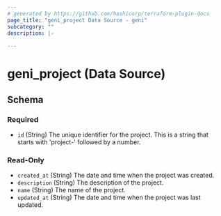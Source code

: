 ```yaml
---
# generated by https://github.com/hashicorp/terraform-plugin-docs
page_title: "geni_project Data Source - geni"
subcategory: ""
description: |-
  
---
```


# geni_project (Data Source)





<!-- schema generated by tfplugindocs -->
## Schema

### Required

- `id` (String) The unique identifier for the project. This is a string that starts with 'project-' followed by a number.

### Read-Only

- `created_at` (String) The date and time when the project was created.
- `description` (String) The description of the project.
- `name` (String) The name of the project.
- `updated_at` (String) The date and time when the project was last updated.
